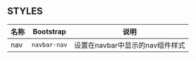 ## STYLES

| 名称 | Bootstrap | 说明 |
| --- | --- | --- |
| nav | `navbar-nav` | 设置在navbar中显示的nav组件样式 |

